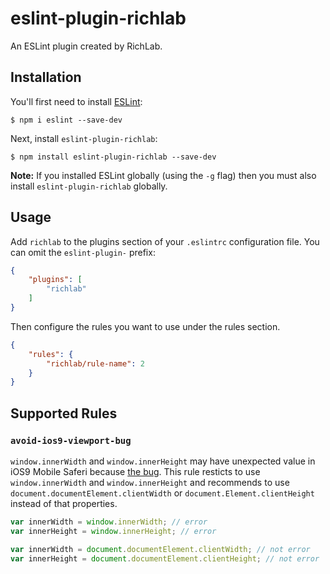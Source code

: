 # eslint-plugin-richlab

An ESLint plugin created by RichLab.

## Installation

You'll first need to install [ESLint](http://eslint.org):

```
$ npm i eslint --save-dev
```

Next, install `eslint-plugin-richlab`:

```
$ npm install eslint-plugin-richlab --save-dev
```

**Note:** If you installed ESLint globally (using the `-g` flag) then you must also install `eslint-plugin-richlab` globally.

## Usage

Add `richlab` to the plugins section of your `.eslintrc` configuration file. You can omit the `eslint-plugin-` prefix:

```json
{
    "plugins": [
        "richlab"
    ]
}
```


Then configure the rules you want to use under the rules section.

```json
{
    "rules": {
        "richlab/rule-name": 2
    }
}
```

## Supported Rules

### `avoid-ios9-viewport-bug`

`window.innerWidth` and `window.innerHeight` may have unexpected value in iOS9
Mobile Saferi because [the bug](https://forums.developer.apple.com/thread/13510).
This rule resticts to use `window.innerWidth` and `window.innerHeight` and
recommends to use `document.documentElement.clientWidth` or `document.Element.clientHeight`
instead of that properties.

```javascript
var innerWidth = window.innerWidth; // error
var innerHeight = window.innerHeight; // error

var innerWidth = document.documentElement.clientWidth; // not error
var innerHeight = document.documentElement.clientHeight; // not error
```

